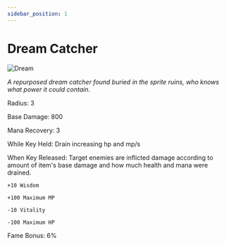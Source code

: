 ```yaml
---
sidebar_position: 1
---
```


# Dream Catcher

![Dream](https://vwiki.valorserver.com/api/item/picture/dream%20catcher)

<i>A repurposed dream catcher found buried in the sprite ruins, who knows what power it could contain.</i>

Radius: 3 

Base Damage: 800

Mana Recovery: 3

While Key Held: Drain increasing hp and mp/s

When Key Released: Target enemies are inflicted damage according to amount of item's base damage and how much health and mana were drained.

    +10 Wisdom
    
    +100 Maximum MP
    
    -10 Vitality
    
    -100 Maximum HP

Fame Bonus: 6%
